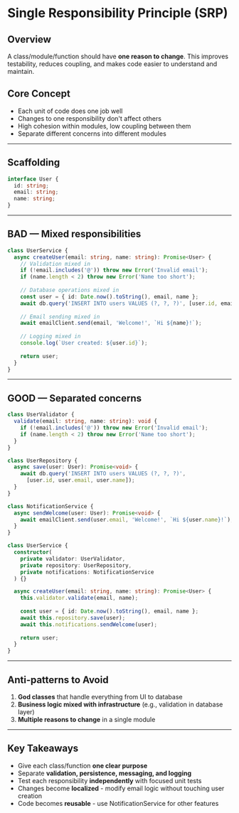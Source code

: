 # Single Responsibility Principle (SRP)

## Overview

A class/module/function should have **one reason to change**. This improves testability, reduces coupling, and makes code easier to understand and maintain.

## Core Concept

- Each unit of code does one job well
- Changes to one responsibility don't affect others
- High cohesion within modules, low coupling between them
- Separate different concerns into different modules

---

## Scaffolding

```typescript
interface User {
  id: string;
  email: string;
  name: string;
}
```

---

## BAD — Mixed responsibilities

```typescript
class UserService {
  async createUser(email: string, name: string): Promise<User> {
    // Validation mixed in
    if (!email.includes('@')) throw new Error('Invalid email');
    if (name.length < 2) throw new Error('Name too short');
    
    // Database operations mixed in
    const user = { id: Date.now().toString(), email, name };
    await db.query('INSERT INTO users VALUES (?, ?, ?)', [user.id, email, name]);
    
    // Email sending mixed in
    await emailClient.send(email, 'Welcome!', `Hi ${name}!`);
    
    // Logging mixed in
    console.log(`User created: ${user.id}`);
    
    return user;
  }
}
```

---

## GOOD — Separated concerns

```typescript
class UserValidator {
  validate(email: string, name: string): void {
    if (!email.includes('@')) throw new Error('Invalid email');
    if (name.length < 2) throw new Error('Name too short');
  }
}

class UserRepository {
  async save(user: User): Promise<void> {
    await db.query('INSERT INTO users VALUES (?, ?, ?)', 
      [user.id, user.email, user.name]);
  }
}

class NotificationService {
  async sendWelcome(user: User): Promise<void> {
    await emailClient.send(user.email, 'Welcome!', `Hi ${user.name}!`);
  }
}

class UserService {
  constructor(
    private validator: UserValidator,
    private repository: UserRepository,
    private notifications: NotificationService
  ) {}

  async createUser(email: string, name: string): Promise<User> {
    this.validator.validate(email, name);
    
    const user = { id: Date.now().toString(), email, name };
    await this.repository.save(user);
    await this.notifications.sendWelcome(user);
    
    return user;
  }
}
```

---

## Anti-patterns to Avoid

1. **God classes** that handle everything from UI to database
2. **Business logic mixed with infrastructure**
(e.g., validation in database layer)
3. **Multiple reasons to change** in a single module

---

## Key Takeaways

- Give each class/function **one clear purpose**
- Separate **validation, persistence, messaging, and logging**
- Test each responsibility **independently** with focused unit tests
- Changes become **localized** - modify email logic
without touching user creation
- Code becomes **reusable** - use NotificationService for other features
